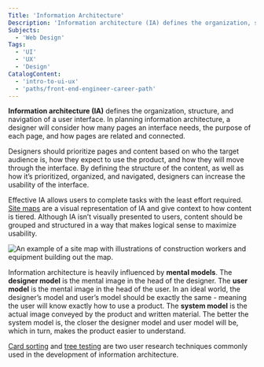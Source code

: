 ```yaml
---
Title: 'Information Architecture'
Description: 'Information architecture (IA) defines the organization, structure, and navigation of a user interface.'
Subjects:
  - 'Web Design'
Tags:
  - 'UI'
  - 'UX'
  - 'Design'
CatalogContent:
  - 'intro-to-ui-ux'
  - 'paths/front-end-engineer-career-path'
---
```


**Information architecture (IA)** defines the organization, structure, and navigation of a user interface. In planning information architecture, a designer will consider how many pages an interface needs, the purpose of each page, and how pages are related and connected.

Designers should prioritize pages and content based on who the target audience is, how they expect to use the product, and how they will move through the interface. By defining the structure of the content, as well as how it’s prioritized, organized, and navigated, designers can increase the usability of the interface.

Effective IA allows users to complete tasks with the least effort required. [Site maps](https://www.codecademy.com/resources/docs/uiux/site-map) are a visual representation of IA and give context to how content is tiered. Although IA isn’t visually presented to users, content should be grouped and structured in a way that makes logical sense to maximize usability.

![An example of a site map with illustrations of construction workers and equipment building out the map.](https://raw.githubusercontent.com/Codecademy/docs/main/media/information-architecture.webp)

Information architecture is heavily influenced by **mental models**. The **designer model** is the mental image in the head of the designer. The **user model** is the mental image in the head of the user. In an ideal world, the designer’s model and user’s model should be exactly the same - meaning the user will know exactly how to use a product. The **system model** is the actual image conveyed by the product and written material. The better the system model is, the closer the designer model and user model will be, which in turn, makes the product easier to understand.

[Card sorting](https://www.codecademy.com/resources/docs/uiux/card-sorting) and [tree testing](https://www.nngroup.com/articles/tree-testing/) are two user research techniques commonly used in the development of information architecture.

